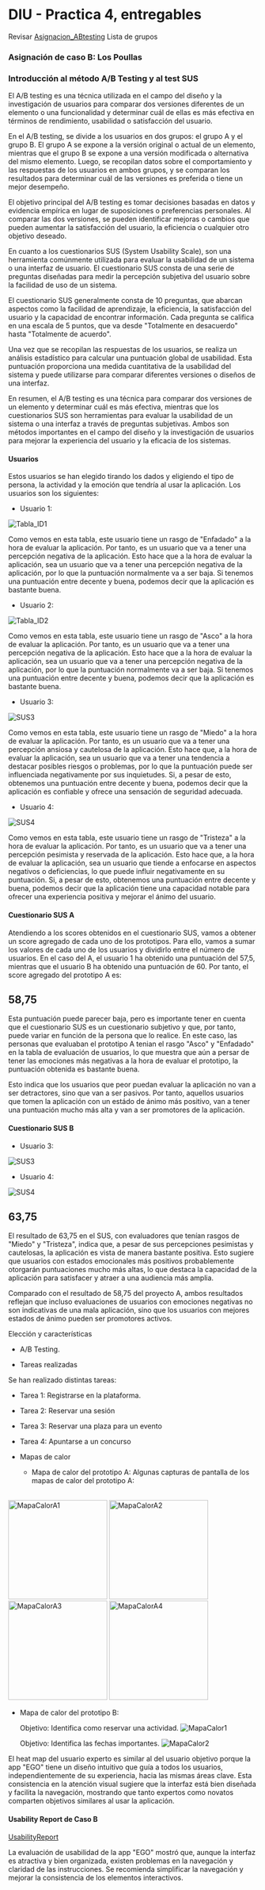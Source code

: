 # DIU - Practica 4, entregables



Revisar [Asignacion_ABtesting](https://github.com/mgea/DIU/blob/master/P4/Asignacion_ABtesting.pdf)
Lista de grupos 

### Asignación de caso B: Los Poullas


### Introducción al método A/B Testing y al test SUS
El A/B testing es una técnica utilizada en el campo del diseño y la investigación de usuarios para comparar dos versiones diferentes de un elemento o una funcionalidad y determinar cuál de ellas es más efectiva en términos de rendimiento, usabilidad o satisfacción del usuario.

En el A/B testing, se divide a los usuarios en dos grupos: el grupo A y el grupo B. El grupo A se expone a la versión original o actual de un elemento, mientras que el grupo B se expone a una versión modificada o alternativa del mismo elemento. Luego, se recopilan datos sobre el comportamiento y las respuestas de los usuarios en ambos grupos, y se comparan los resultados para determinar cuál de las versiones es preferida o tiene un mejor desempeño.

El objetivo principal del A/B testing es tomar decisiones basadas en datos y evidencia empírica en lugar de suposiciones o preferencias personales. Al comparar las dos versiones, se pueden identificar mejoras o cambios que pueden aumentar la satisfacción del usuario, la eficiencia o cualquier otro objetivo deseado.

En cuanto a los cuestionarios SUS (System Usability Scale), son una herramienta comúnmente utilizada para evaluar la usabilidad de un sistema o una interfaz de usuario. El cuestionario SUS consta de una serie de preguntas diseñadas para medir la percepción subjetiva del usuario sobre la facilidad de uso de un sistema.

El cuestionario SUS generalmente consta de 10 preguntas, que abarcan aspectos como la facilidad de aprendizaje, la eficiencia, la satisfacción del usuario y la capacidad de encontrar información. Cada pregunta se califica en una escala de 5 puntos, que va desde "Totalmente en desacuerdo" hasta "Totalmente de acuerdo".

Una vez que se recopilan las respuestas de los usuarios, se realiza un análisis estadístico para calcular una puntuación global de usabilidad. Esta puntuación proporciona una medida cuantitativa de la usabilidad del sistema y puede utilizarse para comparar diferentes versiones o diseños de una interfaz.

En resumen, el A/B testing es una técnica para comparar dos versiones de un elemento y determinar cuál es más efectiva, mientras que los cuestionarios SUS son herramientas para evaluar la usabilidad de un sistema o una interfaz a través de preguntas subjetivas. Ambos son métodos importantes en el campo del diseño y la investigación de usuarios para mejorar la experiencia del usuario y la eficacia de los sistemas.

#### Usuarios
  Estos usuarios se han elegido tirando los dados y eligiendo el tipo de persona, la actividad y la emoción que tendría al usar la aplicación. Los usuarios son los siguientes:
  * Usuario 1:

![Tabla_ID1](https://github.com/FranRIvas-UGR/DIU/blob/master/P4/Tabla_ID1.png)

Como vemos en esta tabla, este usuario tiene un rasgo de "Enfadado" a la hora de evaluar la aplicación. Por tanto, es un usuario que va a tener una percepción negativa de la aplicación.
Esto hace que a la hora de evaluar la aplicación, sea un usuario que va a tener una percepción negativa de la aplicación, por lo que la puntuación normalmente va a ser baja. Si tenemos una puntuación entre decente y buena, podemos decir que la aplicación es bastante buena.

  * Usuario 2:

![Tabla_ID2](https://github.com/FranRIvas-UGR/DIU/blob/master/P4/Tabla_ID2.png)

Como vemos en esta tabla, este usuario tiene un rasgo de "Asco" a la hora de evaluar la aplicación. Por tanto, es un usuario que va a tener una percepción negativa de la aplicación. Esto hace que a la hora de evaluar la aplicación, sea un usuario que va a tener una percepción negativa de la aplicación, por lo que la puntuación normalmente va a ser baja. Si tenemos una puntuación entre decente y buena, podemos decir que la aplicación es bastante buena.

  * Usuario 3:

![SUS3](https://github.com/FranRIvas-UGR/DIU/blob/master/P4/SUS-3.png)

Como vemos en esta tabla, este usuario tiene un rasgo de "Miedo" a la hora de evaluar la aplicación. Por tanto, es un usuario que va a tener una percepción ansiosa y cautelosa de la aplicación. Esto hace que, a la hora de evaluar la aplicación, sea un usuario que va a tener una tendencia a destacar posibles riesgos o problemas, por lo que la puntuación puede ser influenciada negativamente por sus inquietudes. Si, a pesar de esto, obtenemos una puntuación entre decente y buena, podemos decir que la aplicación es confiable y ofrece una sensación de seguridad adecuada.

  * Usuario 4:

![SUS4](https://github.com/FranRIvas-UGR/DIU/blob/master/P4/SUS-4.png)

Como vemos en esta tabla, este usuario tiene un rasgo de "Tristeza" a la hora de evaluar la aplicación. Por tanto, es un usuario que va a tener una percepción pesimista y reservada de la aplicación. Esto hace que, a la hora de evaluar la aplicación, sea un usuario que tiende a enfocarse en aspectos negativos o deficiencias, lo que puede influir negativamente en su puntuación. Si, a pesar de esto, obtenemos una puntuación entre decente y buena, podemos decir que la aplicación tiene una capacidad notable para ofrecer una experiencia positiva y mejorar el ánimo del usuario.

#### Cuestionario SUS A

Atendiendo a los scores obtenidos en el cuestionario SUS, vamos a obtener un score agregado de cada uno de los prototipos. Para ello, vamos a sumar los valores de cada uno de los usuarios y dividirlo entre el número de usuarios. En el caso del A, el usuario 1 ha obtenido una puntuación del 57,5, mientras que el usuario B ha obtenido una puntuación de 60. Por tanto, el score agregado del prototipo A es:

## 58,75 

Esta puntuación puede parecer baja, pero es importante tener en cuenta que el cuestionario SUS es un cuestionario subjetivo y que, por tanto, puede variar en función de la persona que lo realice. En este caso, las personas que evaluaban el prototipo A tenian el rasgo "Asco" y "Enfadado" en la tabla de evaluación de usuarios, lo que muestra que aún a persar de tener las emociones más negativas a la hora de evaluar el prototipo, la puntuación obtenida es bastante buena. 

Esto indica que los usuarios que peor puedan evaluar la aplicación no van a ser detractores, sino que van a ser pasivos. Por tanto, aquellos usuarios que tomen la aplicación con un estádo de ánimo más positivo, van a tener una puntuación mucho más alta y van a ser promotores de la aplicación.

#### Cuestionario SUS B
* Usuario 3:

![SUS3](https://github.com/FranRIvas-UGR/DIU/blob/master/P4/SUS-3.png)

* Usuario 4:

![SUS4](https://github.com/FranRIvas-UGR/DIU/blob/master/P4/SUS-4.png)

## 63,75

El resultado de 63,75 en el SUS, con evaluadores que tenían rasgos de "Miedo" y "Tristeza", indica que, a pesar de sus percepciones pesimistas y cautelosas, la aplicación es vista de manera bastante positiva. Esto sugiere que usuarios con estados emocionales más positivos probablemente otorgarán puntuaciones mucho más altas, lo que destaca la capacidad de la aplicación para satisfacer y atraer a una audiencia más amplia.

Comparado con el resultado de 58,75 del proyecto A, ambos resultados reflejan que incluso evaluaciones de usuarios con emociones negativas no son indicativas de una mala aplicación, sino que los usuarios con mejores estados de ánimo pueden ser promotores activos.


Elección y características

* A/B Testing.


* Tareas realizadas 

Se han realizado distintas tareas:
   * Tarea 1: Registrarse en la plataforma.
   * Tarea 2: Reservar una sesión
   * Tarea 3: Reservar una plaza para un evento
   * Tarea 4: Apuntarse a un concurso

* Mapas de calor
    * Mapa de calor del prototipo A:
    Algunas capturas de pantalla de los mapas de calor del prototipo A:
<br>
<div>
    <img src="https://github.com/FranRIvas-UGR/DIU/blob/master/P4/capturas/MapaCalorA1.png" alt="MapaCalorA1" width="200"/>
    <img src="https://github.com/FranRIvas-UGR/DIU/blob/master/P4/capturas/MapaCalorA2.png" alt="MapaCalorA2" width="200"/>
    <img src="https://github.com/FranRIvas-UGR/DIU/blob/master/P4/capturas/MapaCalorA3.png" alt="MapaCalorA3" width="200"/>
    <img src="https://github.com/FranRIvas-UGR/DIU/blob/master/P4/capturas/MapaCalorA4.png" alt="MapaCalorA4" width="200"/>
</div>

  * Mapa de calor del prototipo B:
    
    Objetivo: Identifica como reservar una actividad.
    ![MapaCalor1](https://github.com/FranRIvas-UGR/DIU/blob/master/P4/capturas/MapaCalorB1.png)

    Objetivo: Identifica las fechas importantes.
    ![MapaCalor2](https://github.com/FranRIvas-UGR/DIU/blob/master/P4/capturas/MapaCalorB2.png)

El heat map del usuario experto es similar al del usuario objetivo porque la app "EGO" tiene un diseño intuitivo que guía a todos los usuarios, independientemente de su experiencia, hacia las mismas áreas clave. Esta consistencia en la atención visual sugiere que la interfaz está bien diseñada y facilita la navegación, mostrando que tanto expertos como novatos comparten objetivos similares al usar la aplicación.
    

#### Usability Report de Caso B
[UsabilityReport](P4_UsabReport_EGO_doneby_DIU2_Real_Betis.md)


La evaluación de usabilidad de la app "EGO" mostró que, aunque la interfaz es atractiva y bien organizada, existen problemas en la navegación y claridad de las instrucciones. Se recomienda simplificar la navegación y mejorar la consistencia de los elementos interactivos.
